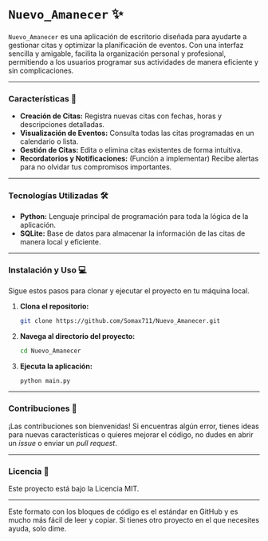 # `Nuevo_Amanecer` ✨

`Nuevo_Amanecer` es una aplicación de escritorio diseñada para ayudarte a gestionar citas y optimizar la planificación de eventos. Con una interfaz sencilla y amigable, facilita la organización personal y profesional, permitiendo a los usuarios programar sus actividades de manera eficiente y sin complicaciones.

-----

### Características 🚀

  * **Creación de Citas:** Registra nuevas citas con fechas, horas y descripciones detalladas.
  * **Visualización de Eventos:** Consulta todas las citas programadas en un calendario o lista.
  * **Gestión de Citas:** Edita o elimina citas existentes de forma intuitiva.
  * **Recordatorios y Notificaciones:** (Función a implementar) Recibe alertas para no olvidar tus compromisos importantes.

-----

### Tecnologías Utilizadas 🛠️

  * **Python:** Lenguaje principal de programación para toda la lógica de la aplicación.
  * **SQLite:** Base de datos para almacenar la información de las citas de manera local y eficiente.

-----

### Instalación y Uso 💻

Sigue estos pasos para clonar y ejecutar el proyecto en tu máquina local.

1.  **Clona el repositorio:**

    ```bash
    git clone https://github.com/Somax711/Nuevo_Amanecer.git
    ```

2.  **Navega al directorio del proyecto:**

    ```bash
    cd Nuevo_Amanecer
    ```

3.  **Ejecuta la aplicación:**

    ```bash
    python main.py
    ```

-----

### Contribuciones 🤝

¡Las contribuciones son bienvenidas\! Si encuentras algún error, tienes ideas para nuevas características o quieres mejorar el código, no dudes en abrir un *issue* o enviar un *pull request*.

-----

### Licencia 📄

Este proyecto está bajo la Licencia MIT.

-----

Este formato con los bloques de código es el estándar en GitHub y es mucho más fácil de leer y copiar. Si tienes otro proyecto en el que necesites ayuda, solo dime.

